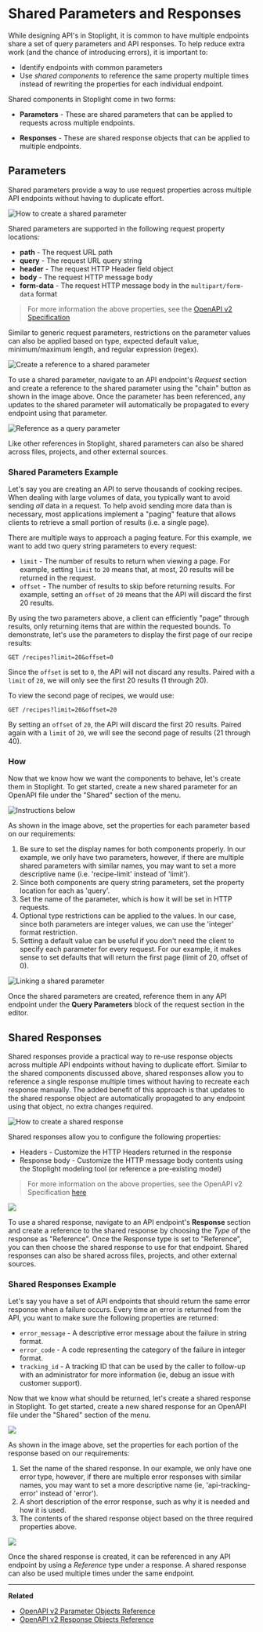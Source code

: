 # Shared Parameters and Responses

While designing API's in Stoplight, it is common to have multiple endpoints
share a set of query parameters and API responses. To help reduce extra
work (and the chance of introducing errors), it is important to: 

* Identify endpoints with common parameters 
* Use _shared components_ to reference the same property multiple times instead
  of rewriting the properties for each individual endpoint.

Shared components in Stoplight come in two forms:

* __Parameters__ - These are shared parameters that can be applied to requests
  across multiple endpoints.

* __Responses__ - These are shared response objects that can be applied to
  multiple endpoints.

## Parameters

Shared parameters provide a way to use request properties across multiple API
endpoints without having to duplicate effort.

![How to create a shared parameter](https://github.com/stoplightio/docs/blob/develop/assets/gifs/shared-params-responses-param.gif?raw=true)

Shared parameters are supported in the following request property locations:

  * __path__ - The request URL path
  * __query__ - The request URL query string
  * __header__ - The request HTTP Header field object
  * __body__ - The request HTTP message body
  * __form-data__ - The request HTTP message body in the `multipart/form-data` format 

> For more information the above properties, see the [OpenAPI v2 Specification](https://github.com/OAI/OpenAPI-Specification/blob/master/versions/2.0.md#parameter-object)

Similar to generic request parameters, restrictions on the parameter values can
also be applied based on type, expected default value, minimum/maximum length,
and regular expression (regex).

![Create a reference to a shared parameter](https://github.com/stoplightio/docs/blob/develop/assets/images/shared-params-responses.png?raw=true)

To use a shared parameter, navigate to an API endpoint's _Request_ section and
create a reference to the shared parameter using the "chain" button as shown in
the image above. Once the parameter has been referenced, any updates to the
shared parameter will automatically be propagated to every endpoint using that
parameter.

![Reference as a query parameter](https://github.com/stoplightio/docs/blob/develop/assets/gifs/shared-params-responses-param2.gif?raw=true)

Like other references in Stoplight, shared parameters can also be shared across
files, projects, and other external sources.

### Shared Parameters Example

Let's say you are creating an API to serve thousands of cooking recipes. When dealing with large volumes of
data, you typically want to avoid sending _all_ data in a request. To help avoid
sending more data than is necessary, most applications implement a "paging"
feature that allows clients to retrieve a small portion of results (i.e. a single
page).

There are multiple ways to approach a paging feature. For this example, we
want to add two query string parameters to every request:

* `limit` - The number of results to return when viewing a page. For example,
  setting `limit` to `20` means that, at most, 20 results will be returned in the
  request.
* `offset` - The number of results to skip before returning results. For
  example, setting an `offset` of `20` means that the API will discard the first
  20 results.

By using the two parameters above, a client can efficiently "page" through
results, only returning items that are within the requested bounds. To demonstrate, let's use the parameters to display the first page of our recipe
results:

```
GET /recipes?limit=20&offset=0
```

Since the `offset` is set to `0`, the API will not discard any results. Paired
with a `limit` of `20`, we will only see the first 20 results (1 through 20). 

To view the second page of recipes, we would use:

```
GET /recipes?limit=20&offset=20
```

By setting an `offset` of `20`, the API will discard the first 20 results. Paired
again with a `limit` of `20`, we will see the second page of results (21 through
40).

### How
Now that we know how we want the components to behave, let's create them in
Stoplight. To get started, create a new shared parameter for an OpenAPI file
under the "Shared" section of the menu.

![Instructions below](https://github.com/stoplightio/docs/blob/develop/assets/images/shared-params-responses2.png?raw=true)

As shown in the image above, set the properties for each parameter based on our
requirements:

1. Be sure to set the display names for both components properly. In our
   example, we only have two parameters, however, if there are multiple shared
   parameters with similar names, you may want to set a more descriptive name
   (i.e. 'recipe-limit' instead of 'limit').
2. Since both components are query string parameters, set the property location
   for each as 'query'.
3. Set the name of the parameter, which is how it will be set in HTTP requests.
4. Optional type restrictions can be applied to the values. In our case, since
   both parameters are integer values, we can use the 'integer' format
   restriction.
5. Setting a default value can be useful if you don't need the client to specify
   each parameter for every request. For our example, it makes sense to set
   defaults that will return the first page (limit of 20, offset of 0).

![Linking a shared parameter](https://github.com/stoplightio/docs/blob/develop/assets/images/shared-params-responses3.png?raw=true)

Once the shared parameters are created, reference them in any API endpoint under the
__Query Parameters__ block of the request section in the editor.

## Shared Responses

Shared responses provide a practical way to re-use response objects across multiple API
endpoints without having to duplicate effort. Similar to the shared components
discussed above, shared responses allow you to reference a single response
multiple times without having to recreate each response manually. The added
benefit of this approach is that updates to the shared response object are
automatically propagated to any endpoint using that object, no extra changes
required.

![How to create a shared response](https://github.com/stoplightio/docs/blob/develop/assets/gifs/shared-params-responses-response.gif)

Shared responses allow you to configure the following properties:

* Headers - Customize the HTTP Headers returned in the response
* Response body - Customize the HTTP message body contents using the Stoplight
  modeling tool (or reference a pre-existing model)


> For more information on the above properties, see the OpenAPI v2 Specification
  [here](https://github.com/OAI/OpenAPI-Specification/blob/master/versions/2.0.md#responseObject)

![](../../assets/gifs/shared-params-responses-response2.gif?raw=true)

To use a shared response, navigate to an API endpoint's __Response__ section and
create a reference to the shared response by choosing the _Type_ of the response
as "Reference". Once the Response type is set to "Reference", you can then
choose the shared response to use for that endpoint. Shared responses can also
be shared across files, projects, and other external sources.

### Shared Responses Example

Let's say you have a set of
API endpoints that should return the same error response when a failure occurs.
Every time an error is returned from the API, you want to make sure the
following properties are returned:

* `error_message` - A descriptive error message about the failure in string format.
* `error_code` - A code representing the category of the failure in integer format.
* `tracking_id` - A tracking ID that can be used by the caller to follow-up with
  an administrator for more information (ie, debug an issue with customer
  support).

Now that we know what should be returned, let's create a shared response in
Stoplight. To get started, create a new shared response for an OpenAPI file
under the "Shared" section of the menu.

![](https://github.com/stoplightio/docs/blob/develop/assets/images/shared-params-responses4.png?raw=true)

As shown in the image above, set the properties for each portion of the response
based on our requirements:

1. Set the name of the shared response. In our example, we only have one error
   type, however, if there are multiple error responses with similar names, you
   may want to set a more descriptive name (ie, 'api-tracking-error' instead of
   'error').
2. A short description of the error response, such as why it is needed and how
   it is used.
3. The contents of the shared response object based on the three required
   properties above.

![](https://github.com/stoplightio/docs/blob/develop/assets/images/shared-params-responses5.png?raw=true)

Once the shared response is created, it can be referenced in any API endpoint by
using a _Reference_ type under a response. A shared response can also be used
multiple times under the same endpoint.

***

**Related**

* [OpenAPI v2 Parameter Objects Reference](https://github.com/OAI/OpenAPI-Specification/blob/master/versions/2.0.md#parameter-object)
* [OpenAPI v2 Response Objects Reference](https://github.com/OAI/OpenAPI-Specification/blob/master/versions/2.0.md#responseObject)
